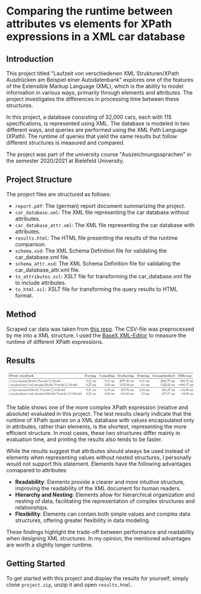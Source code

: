 # Comparing the runtime between attributes vs elements for XPath expressions in a XML car database

## Introduction
This project titled "Laufzeit von verschiedenen XML Strukturen/XPath Ausdrücken am Beispiel einer Autodatenbank" explores one of the features of the Extensible Markup Language (XML), which is the ability to model information in various ways, primarily through elements and attributes. The project investigates the differences in processing time between these structures. 

In this project, a database consisting of 32,000 cars, each with 115 specifications, is represented using XML. The database is modeled in two different ways, and queries are performed using the XML Path Language (XPath). The runtime of queries that yield the same results but follow different structures is measured and compared.

The project was part of the university course "Auszeichnungssprachen" in the semester 2020/2021 at Bielefeld University.

## Project Structure
The project files are structured as follows:

- `report.pdf`: The (german) report document summarizing the project.
- `car_database.xml`: The XML file representing the car database without attributes.
- `car_database_attr.xml`: The XML file representing the car database with attributes.
- `results.html`: The HTML file presenting the results of the runtime comparison.
- `schema.xsd`: The XML Schema Definition file for validating the car_database.xml file.
- `schema_attr.xsd`: The XML Schema Definition file for validating the car_database_attr.xml file.
- `to_attributes.xsl`: XSLT file for transforming the car_database.xml file to include attributes.
- `to_html.xsl`: XSLT file for transforming the query results to HTML format.

## Method
Scraped car data was taken from [this repo](https://github.com/nicolas-gervais/predicting-car-price-from-scraped-data). The CSV-file was preprocessed by me into a XML structure. I used the [BaseX XML-Editor](https://basex.org/) to measure the runtime of different XPath expressions.


## Results
![XPath expression](https://github.com/j0st/XML-attribute-vs-element/blob/main/img.png)

The table shows one of the more complex XPath expression (relative and absolute) evaluated in this project. The test results clearly indicate that the runtime of XPath queries on a XML database with values encapsulated only in attributes, rather than elements, is the shortest, representing the more efficient structure. In most cases, these two structures differ mainly in evaluation time, and printing the results also tends to be faster.

While the results suggest that attributes should always be used instead of elements when representing values without nested structures, I personally would not support this statement. Elements have the following advantages comapared to attributes:

* __Readability__: Elements provide a clearer and more intuitive structure, improving the readability of the XML document for human readers.
* __Hierarchy and Nesting__: Elements allow for hierarchical organization and nesting of data, facilitating the representation of complex structures and relationships.
* __Flexibility__: Elements can contain both simple values and complex data structures, offering greater flexibility in data modeling.

These findings highlight the trade-off between performance and readability when designing XML structures. In my opinion, the mentioned advantages are worth a slightly longer runtime.

## Getting Started
To get started with this project and display the results for yourself, simply clone `project.zip`, unzip it and open `results.html`.
